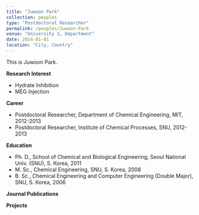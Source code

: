```yaml
---
title: "Juwoon Park"
collection: peoples
type: "Postdoctoral Researcher"
permalink: /peoples/Juwoon-Park
venue: "University 1, Department"
date: 2014-01-01
location: "City, Country"
---
```


This is Juwoon Park.

**Research Interest**
- Hydrate Inhibition
- MEG Injection

**Career**
- Postdoctoral Researcher, Department of Chemical Engineering, MIT, 2012-2013
- Postdoctoral Researcher, Institute of Chemical Processes, SNU, 2012-2013

**Education**
- Ph. D., School of Chemical and Biological Engineering, Seoul National Univ. (SNU), S. Korea, 2011
- M. Sc., Chemical Engineering, SNU, S. Korea, 2008
- B. Sc., Chemical Engineering and Computer Engineering (Double Major), SNU, S. Korea, 2006

**Journal Publications**

**Projects**
